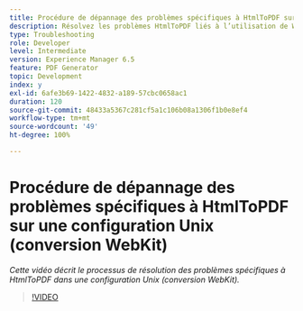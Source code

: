 ```yaml
---
title: Procédure de dépannage des problèmes spécifiques à HtmlToPDF sur une configuration Unix (conversion WebKit)
description: Résolvez les problèmes HtmlToPDF liés à l’utilisation de WebKit dans la configuration UNIX.
type: Troubleshooting
role: Developer
level: Intermediate
version: Experience Manager 6.5
feature: PDF Generator
topic: Development
index: y
exl-id: 6afe3b69-1422-4832-a189-57cbc0658ac1
duration: 120
source-git-commit: 48433a5367c281cf5a1c106b08a1306f1b0e8ef4
workflow-type: tm+mt
source-wordcount: '49'
ht-degree: 100%

---
```


# Procédure de dépannage des problèmes spécifiques à HtmlToPDF sur une configuration Unix (conversion WebKit)

*Cette vidéo décrit le processus de résolution des problèmes spécifiques à HtmlToPDF dans une configuration Unix (conversion WebKit).*

>[!VIDEO](https://video.tv.adobe.com/v/3417641?quality=12&learn=on&captions=fre_fr)
